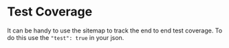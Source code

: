 # Test Coverage

It can be handy to use the sitemap to track the end to end test coverage.  To do this use the `"test": true` in your json.


